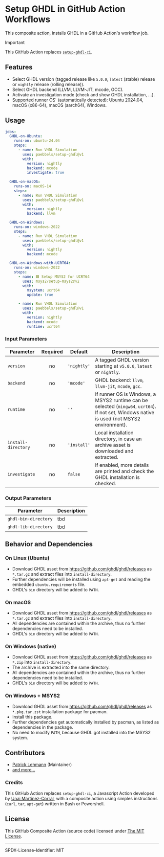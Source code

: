 # Setup GHDL in GitHub Action Workflows

This composite action, installs GHDL in a GitHub Action's workflow job.

> [!IMPORTANT]  
> This GitHub Action replaces [`setup-ghdl-ci`](https://github.com/ghdl/setup-ghdl-ci).

## Features

* Select GHDL version (tagged release like `5.0.0`, `latest` (stable) release or `nightly` release (rolling release)).
* Select GHDL backend (LLVM, LLVM-JIT, mcode, GCC).
* Activate an investigation mode (check and show GHDL installation, ...).
* Supported runner OS' (automatically detected): Ubuntu 2024.04, macOS (x86-64), macOS (aarch64), Windows.

## Usage

```yaml
jobs:
  GHDL-on-Ubuntu:
    runs-on: ubuntu-24.04
    steps:
      - name: Run VHDL Simulation
        uses: paebbels/setup-ghdl@v1
        with:
          version: nightly
          backend: mcode
          investigate: true
          
  GHDL-on-macOS:
    runs-on: macOS-14
    steps:
      - name: Run VHDL Simulation
        uses: paebbels/setup-ghdl@v1
        with:
          version: nightly
          backend: llvm

  GHDL-on-Windows:
    runs-on: windows-2022
    steps:
      - name: Run VHDL Simulation
        uses: paebbels/setup-ghdl@v1
        with:
          version: nightly
          backend: mcode

  GHDL-on-Windows-with-UCRT64:
    runs-on: windows-2022
    steps:
      - name: 🟦 Setup MSYS2 for UCRT64
        uses: msys2/setup-msys2@v2
        with:
          msystem: ucrt64
          update: true

      - name: Run VHDL Simulation
        uses: paebbels/setup-ghdl@v1
        with:
          version: nightly
          backend: mcode
          runtime: ucrt64
```


### Input Parameters

| Parameter           | Required | Default     | Description                                                                                                                                 |
|---------------------|:--------:|-------------|---------------------------------------------------------------------------------------------------------------------------------------------|
| `version`           |    no    | `'nightly'` | A tagged GHDL version starting at `v5.0.0`, `latest` or `nightly`.                                                                          |
| `backend`           |    no    | `'mcode'`   | GHDL backend: `llvm`, `llvm-jit`, `mcode`, `gcc`.                                                                                           |
| `runtime`           |    no    | `''`        | If runner OS is Windows, a MSYS2 runtime can be selected (`mingw64`, `ucrt64`). If not set, Windows native is used (not MSYS2 environment). |
| `install-directory` |    no    | `'install'` | Local installation directory, in case an archive asset is downloaded and extracted.                                                         |
| `investigate`       |    no    | `false`     | If enabled, more details are printed and check the GHDL installation is checked.                                                            |


### Output Parameters

| Parameter            | Description |
|----------------------|-------------|
| `ghdl-bin-directory` | tbd         |
| `ghdl-lib-directory` | tbd         |


## Behavior and Dependencies

### On Linux (Ubuntu)

* Download GHDL asset from https://github.com/ghdl/ghdl/releases as `*.tar.gz` and extract files into
  `install-directory`.
* Further dependencies will be installed using `apt-get` and reading the embedded `ubuntu.requirements`
  file.
* GHDL's `bin` directory will be added to `PATH`.

### On macOS

* Download GHDL asset from https://github.com/ghdl/ghdl/releases as `*.tar.gz` and extract files into
  `install-directory`.
* All dependencies are contained within the archive, thus no further dependencies need to be installed.
* GHDL's `bin` directory will be added to `PATH`.

### On Windows (native)

* Download GHDL asset from https://github.com/ghdl/ghdl/releases as `*.zip` into `install-directory`.
* The archive is extracted into the same directory.
* All dependencies are contained within the archive, thus no further dependencies need to be installed.
* GHDL's `bin` directory will be added to `PATH`.

### On Windows + MSYS2

* Download GHDL asset from https://github.com/ghdl/ghdl/releases as `*.pkg.tar.zst` installation package for pacman.
* Install this package.
* Further dependencies get automatically installed by pacman, as listed as dependencies in the package.
* No need to modify `PATH`, because GHDL got installed into the MSYS2 system.

## Contributors

* [Patrick Lehmann](https://GitHub.com/Paebbels) (Maintainer)
* [and more...](https://GitHub.com/ghdl/setup-ghdl/graphs/contributors)

### Credits

This GitHub Action replaces `setup-ghdl-ci`, a Javascript Action developed by
[Unai Martinez-Corral](https://GitHub.com/umarcor), with a composite action using simples instructions (`curl`, `tar`,
`apt-get`) written in Bash or Powershell.


## License

This GitHub Composite Action (source code) licensed under [The MIT License](LICENSE.md).

---

SPDX-License-Identifier: MIT
